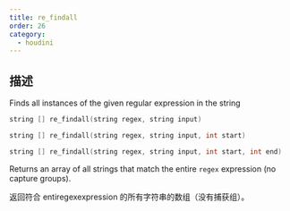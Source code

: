 ```yaml
---
title: re_findall
order: 26
category:
  - houdini
---
```

    
## 描述

Finds all instances of the given regular expression in the string

```c
string [] re_findall(string regex, string input)
```

```c
string [] re_findall(string regex, string input, int start)
```

```c
string [] re_findall(string regex, string input, int start, int end)
```

Returns an array of all strings that match the entire `regex` expression (no
capture groups).

返回符合 entiregexexpression 的所有字符串的数组（没有捕获组）。
